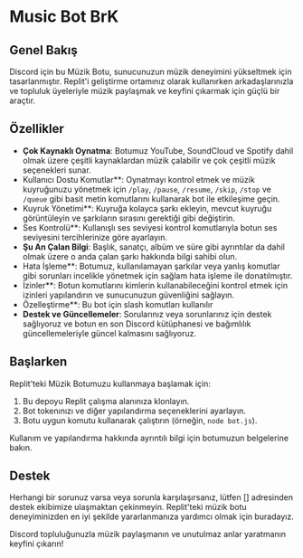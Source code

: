 
# Music Bot BrK

## Genel Bakış

Discord için bu Müzik Botu, sunucunuzun müzik deneyimini yükseltmek için tasarlanmıştır. Replit'i geliştirme ortamınız olarak kullanırken arkadaşlarınızla ve topluluk üyeleriyle müzik paylaşmak ve keyfini çıkarmak için güçlü bir araçtır.

## Özellikler

- **Çok Kaynaklı Oynatma**: Botumuz YouTube, SoundCloud ve Spotify dahil olmak üzere çeşitli kaynaklardan müzik çalabilir ve çok çeşitli müzik seçenekleri sunar.
- Kullanıcı Dostu Komutlar**: Oynatmayı kontrol etmek ve müzik kuyruğunuzu yönetmek için `/play`, `/pause`, `/resume`, `/skip`, `/stop` ve `/queue` gibi basit metin komutlarını kullanarak bot ile etkileşime geçin.
- Kuyruk Yönetimi**: Kuyruğa kolayca şarkı ekleyin, mevcut kuyruğu görüntüleyin ve şarkıların sırasını gerektiği gibi değiştirin.
- Ses Kontrolü**: Kullanışlı ses seviyesi kontrol komutlarıyla botun ses seviyesini tercihlerinize göre ayarlayın.
- **Şu An Çalan Bilgi**: Başlık, sanatçı, albüm ve süre gibi ayrıntılar da dahil olmak üzere o anda çalan şarkı hakkında bilgi sahibi olun.
- Hata İşleme**: Botumuz, kullanılamayan şarkılar veya yanlış komutlar gibi sorunları incelikle yönetmek için sağlam hata işleme ile donatılmıştır.
- İzinler**: Botun komutlarını kimlerin kullanabileceğini kontrol etmek için izinleri yapılandırın ve sunucunuzun güvenliğini sağlayın.
- Özelleştirme**: Bu bot için slash komutları kullanılır
- **Destek ve Güncellemeler**: Sorularınız veya sorunlarınız için destek sağlıyoruz ve botun en son Discord kütüphanesi ve bağımlılık güncellemeleriyle güncel kalmasını sağlıyoruz.

## Başlarken

Replit'teki Müzik Botumuzu kullanmaya başlamak için:

1. Bu depoyu Replit çalışma alanınıza klonlayın.
2. Bot tokenınızı ve diğer yapılandırma seçeneklerini ayarlayın.
3. Botu uygun komutu kullanarak çalıştırın (örneğin, `node bot.js`).

Kullanım ve yapılandırma hakkında ayrıntılı bilgi için botumuzun belgelerine bakın.

## Destek

Herhangi bir sorunuz varsa veya sorunla karşılaşırsanız, lütfen [] adresinden destek ekibimize ulaşmaktan çekinmeyin. Replit'teki müzik botu deneyiminizden en iyi şekilde yararlanmanıza yardımcı olmak için buradayız.

Discord topluluğunuzla müzik paylaşmanın ve unutulmaz anlar yaratmanın keyfini çıkarın!
